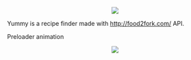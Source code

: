 <center><img src="https://i.imgur.com/PZthZ20.png"><img></center>

Yummy is a recipe finder made with http://food2fork.com/ API.

Preloader animation

<center><img src="https://i.imgur.com/sWqVBlW.gif"><img></center>

